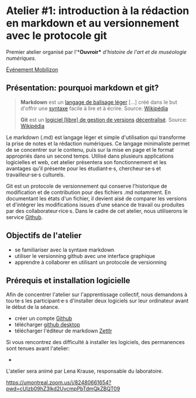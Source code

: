 # Atelier #1: introduction à la rédaction en markdown et au versionnement avec le protocole git

Premier atelier organisé par l'***Ouvroir\*** *d'histoire de l'art et de muséologie numériques.*

[Événement Mobilizon](https://mobilizon.fr/events/ee41350f-301b-4e37-b5b4-e155d9647255)

## Présentation: pourquoi markdown et git?

> **Markdown** est un [langage de balisage léger](https://fr.wikipedia.org/wiki/Langage_de_balisage_léger) [...] créé dans le but d'offrir une [syntaxe](https://fr.wikipedia.org/wiki/Syntaxe) facile à lire et à écrire.
> Source: [Wikipédia](https://fr.wikipedia.org/wiki/Markdown)
>
> **Git** est un [logiciel [libre] de gestion de versions](https://fr.wikipedia.org/wiki/Logiciel_de_gestion_de_versions) [décentralisé](https://fr.wikipedia.org/wiki/Gestion_de_versions#Gestion_de_versions_d.C3.A9centralis.C3.A9e).
> Source: [Wikipédia](https://fr.wikipedia.org/wiki/Git)

Le markdown (.md) est langage léger et simple d'utilisation qui transforme la prise de notes et la rédaction numériques. Ce langage minimaliste permet de se concentrer sur le contenu, puis sur la mise en page et le format appropriés dans un second temps. Utilisé dans plusieurs applications logicielles et web, cet atelier présentera son fonctionnement et les avantages qu'il présente pour les étudiant·e·s, chercheur·se·s et travailleur·se·s culturels. 

Git est un protocole de versionnement qui conserve l'historique de modification et de contribution pour des fichiers .md notamment. En documentant les états d'un fichier, il devient aisé de comparer les versions et d'intégrer les modifications issues d'une séance de travail ou produites par des collaborateur·rice·s. Dans le cadre de cet atelier, nous utiliserons le service [Github](https://github.com/).

## Objectifs de l'atelier

- se familiariser avec la syntaxe markdown
- utiliser le versionning github avec une interface graphique
- apprendre à collaborer en utilisant un protocole de versionning



## Prérequis et installation logicielle

Afin de concentrer l'atelier sur l'apprentissage collectif, nous demandons à tou·te·s les participant·e·s d'installer deux logiciels sur leur ordinateur avant le début de la séance.

- créer un compte [Github](https://github.com/)
- télécharger [github desktop](https://desktop.github.com/) 
- télécharger l'éditeur de markdown [Zettlr](https://www.zettlr.com/download)

Si vous rencontrez des difficulté à installer les logiciels, des permanences sont tenues avant l'atelier:

- 





L'atelier sera animé par Lena Krause, responsable du laboratoire.

https://umontreal.zoom.us/j/82480661654?pwd=cUlzb09hZ3lkd2UvcmpPbTdmQkZBQT09